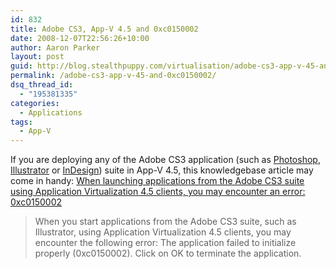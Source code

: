 ```yaml
---
id: 832
title: Adobe CS3, App-V 4.5 and 0xc0150002
date: 2008-12-07T22:56:26+10:00
author: Aaron Parker
layout: post
guid: http://blog.stealthpuppy.com/virtualisation/adobe-cs3-app-v-45-and-0xc0150002
permalink: /adobe-cs3-app-v-45-and-0xc0150002/
dsq_thread_id:
  - "195381335"
categories:
  - Applications
tags:
  - App-V
---
```

If you are deploying any of the Adobe CS3 application (such as [Photoshop](https://stealthpuppy.com/virtualisation/sequencing-adobe-photoshop-cs3), [Illustrator](https://stealthpuppy.com/virtualisation/sequencing-adobe-illustrator-cs3) or [InDesign](https://stealthpuppy.com/virtualisation/sequencing-adobe-indesign-cs3)) suite in App-V 4.5, this knowledgebase article may come in handy: [When launching applications from the Adobe CS3 suite using Application Virtualization 4.5 clients, you may encounter an error: 0xc0150002](http://support.microsoft.com/kb/960918/)

> When you start applications from the Adobe CS3 suite, such as Illustrator, using Application Virtualization 4.5 clients, you may encounter the following error: The application failed to initialize properly (0xc0150002). Click on OK to terminate the application.